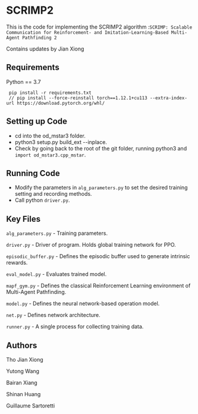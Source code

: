 # SCRIMP2
This is the code for implementing the SCRIMP2 algorithm :`SCRIMP: Scalable Communication for Reinforcement- and Imitation-Learning-Based Multi-Agent Pathfinding 2`

Contains updates by Jian Xiong

## Requirements

Python == 3.7
   ```
    pip install -r requirements.txt
    // pip install --force-reinstall torch==1.12.1+cu113 --extra-index-url https://download.pytorch.org/whl/
   ```
    

## Setting up Code

* cd into the od_mstar3 folder.
* python3 setup.py build_ext --inplace.
* Check by going back to the root of the git folder, running python3 and `import od_mstar3.cpp_mstar`.
    
## Running Code

* Modify the parameters in `alg_parameters.py` to set the desired training setting and recording methods.
* Call python `driver.py`.
    
## Key Files

`alg_parameters.py` - Training parameters.

`driver.py` - Driver of program. Holds global training network for PPO.

`episodic_buffer.py` - Defines the episodic buffer used to generate intrinsic rewards.

`eval_model.py` - Evaluates trained model.

`mapf_gym.py` - Defines the classical Reinforcement Learning environment of Multi-Agent Pathfinding.

`model.py` - Defines the neural network-based operation model. 

`net.py` - Defines network architecture.

`runner.py` - A single process for collecting training data. 


## Authors

Tho Jian Xiong

Yutong Wang

Bairan Xiang

Shinan Huang

Guillaume Sartoretti
